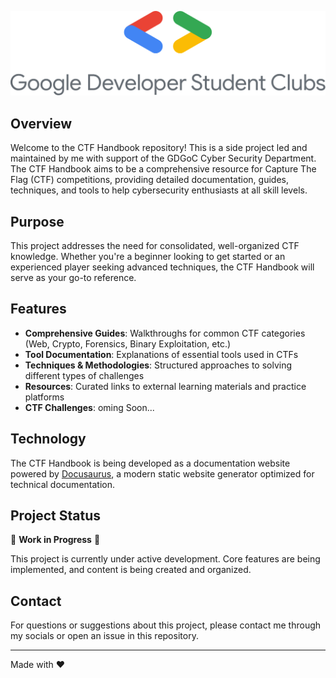 

![CTF Handbook Banner](https://raw.githubusercontent.com/Cofastic/ctf-handbook/refs/heads/main/static/img/logobanner.svg?token=GHSAT0AAAAAAC7KBK3CEIRMWILC5G2IPHT2Z7WZJKA)

## Overview

Welcome to the CTF Handbook repository! This is a side project led and maintained by me with support of the GDGoC Cyber Security Department. The CTF Handbook aims to be a comprehensive resource for Capture The Flag (CTF) competitions, providing detailed documentation, guides, techniques, and tools to help cybersecurity enthusiasts at all skill levels.

## Purpose

This project addresses the need for consolidated, well-organized CTF knowledge. Whether you're a beginner looking to get started or an experienced player seeking advanced techniques, the CTF Handbook will serve as your go-to reference.

## Features

- **Comprehensive Guides**: Walkthroughs for common CTF categories (Web, Crypto, Forensics, Binary Exploitation, etc.)
- **Tool Documentation**: Explanations of essential tools used in CTFs
- **Techniques & Methodologies**: Structured approaches to solving different types of challenges
- **Resources**: Curated links to external learning materials and practice platforms
- **CTF Challenges**: oming Soon...
## Technology

The CTF Handbook is being developed as a documentation website powered by [Docusaurus](https://docusaurus.io/), a modern static website generator optimized for technical documentation.

## Project Status

🚧 **Work in Progress** 🚧

This project is currently under active development. Core features are being implemented, and content is being created and organized. 

## Contact

For questions or suggestions about this project, please contact me through my socials or open an issue in this repository.

---

Made with ❤️ 
